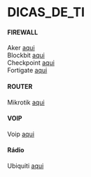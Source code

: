 # DICAS_DE_TI

#### FIREWALL  
Aker [aqui](https://github.com/piresand/DICAS_DE_TI/tree/main/FIREWALL/AKER)   
Blockbit [aqui](https://github.com/piresand/DICAS_DE_TI/tree/main/FIREWALL/BLOCKBIT)   
Checkpoint [aqui](https://github.com/piresand/DICAS_DE_TI/tree/main/FIREWALL/CHECKPOINT)  
Fortigate [aqui](https://github.com/piresand/DICAS_DE_TI/tree/main/FIREWALL/FORTIGATE)  
#### ROUTER     
Mikrotik [aqui](https://github.com/piresand/DICAS_DE_TI/blob/main/ROUTER/comandos_mikrotik.md)     
#### VOIP   
Voip [aqui](https://github.com/piresand/DICAS_DE_TI/tree/main/VOIP)   
#### Rádio   
Ubiquiti [aqui](https://github.com/piresand/DICAS_DE_TI/blob/main/RADIO/comando_radio_ubiquit.md)    
